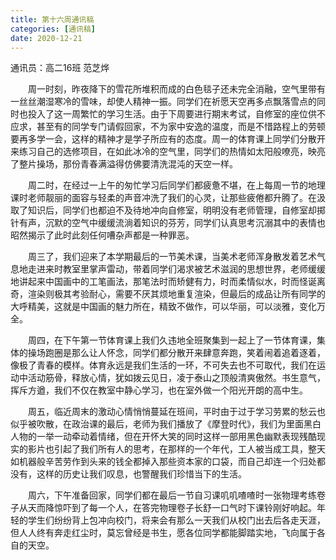```yaml
---
title: 第十六周通讯稿
categories: [通讯稿]
date: 2020-12-21
---
```


通讯员：高二16班 范芝烨

　　周一时刻，昨夜降下的雪花所堆积而成的白色毯子还未完全消融，空气里带有一丝丝潮湿寒冷的雪味，却使人精神一振。同学们在祈愿天空再多点飘落雪点的同时也投入了这一周繁忙的学习生活。由于下周要进行期末考试，自修室的座位供不应求，甚至有的同学专门请假回家，不为家中安逸的温度，而是不惜路程上的劳顿要再多学一会，这样的精神才是学子所应有的态度。周一的体育课上同学们分散开来练习自己的选修项目，在如此冰冷的空气里，同学们的热情如太阳般嘹亮，映亮了整片操场，那份青春满溢得仿佛要清洗混沌的天空一样。

　　周二时，在经过一上午的匆忙学习后同学们都疲惫不堪，在上每周一节的地理课时老师靓丽的面容与轻柔的声音冲洗了我们的心灵，让那些疲倦都升腾了。在汲取了知识后，同学们也都迫不及待地冲向自修室，明明没有老师管理，自修室却掷针有声，沉默的空气中缓缓流淌着知识的芬芳，同学们认真思考沉溺其中的表情也昭然揭示了此时此刻任何嘈杂声都是一种罪恶。

　　周三了，我们迎来了本学期最后的一节美术课，当美术老师浑身散发着艺术气息地走进来时教室里掌声雷动，带着同学们渴求被艺术滋润的思想世界，老师缓缓地讲起来中国画中的工笔画法，那笔法时而矫健有力，时而柔情似水，时而怪诞离奇，渲染则极其考验耐心，需要不厌其烦地重复渲染，但最后的成品让所有同学的大呼精美，这就是中国画的魅力所在，精致不做作，可以华丽，可以淡雅，变化万全。

　　周四，在下午第一节体育课上我们久违地全班聚集到一起上了一节体育课，集体的操场跑圈是那么让人怀念，同学们都分散开来肆意奔跑，笑着闹着追着逐着，像极了青春的模样。体育永远是我们生活的一环，不可失去也不可取代，我们在运动中活动筋骨，释放心情，犹如拨云见日，凌于泰山之顶般清爽傲然。书生意气，挥斥方遒，我们不仅在教室中静心学习，也在室外做一个阳光开朗的高中生。

　　周五，临近周末的激动心情悄悄蔓延在班间，平时由于过于学习劳累的愁云也似乎被吹散，在政治课的最后，老师为我们播放了《摩登时代》，我们为里面黑白人物的一举一动牵动着情绪，但在开怀大笑的同时这样一部用黑色幽默表现残酷现实的影片也引起了我们所有人的思考，在那样的一个年代，工人被当成工具，整天如机器般辛苦劳作到头来的钱全都掉入那些资本家的口袋，而自己却连一个归处都没有，这样的历史让我们叹息，也警醒我们珍惜当下的生活。

　　周六，下午准备回家，同学们都在最后一节自习课叽叽喳喳时一张物理考练卷子从天而降惊吓到了每一个人，在答完物理卷子长舒一口气时下课铃刚好响起。年轻的学生们纷纷背上包冲向校门，将来会有那么一天我们从校门出去后各走天涯，但人人终有奔走红尘时，莫忘曾经是书生，愿各位同学都能脚踏实地，飞向属于各自的天空。
